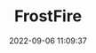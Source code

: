 ---
date: 2022-09-06 11:09:37
title: 'FrostFire'	
tags: [2D Fighter]



twitter: https://twitter.com/FrostFireGame
---